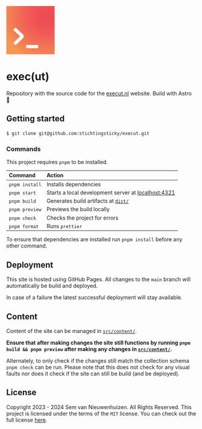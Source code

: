 <img
  src="./src/icons/logo-terminal.svg"
  alt="exec(ut)'s logo"
  width="128px"
  height="128px" />

# exec(ut)

Repository with the source code for the [execut.nl](https://execut.nl/) website. Build with Astro 🚀

## Getting started

```bash
$ git clone git@github.com:stichtingsticky/execut.git
```

### Commands

This project requires `pnpm` to be installed.

| Command        | Action                                                                       |
| :------------- | :--------------------------------------------------------------------------- |
| `pnpm install` | Installs dependencies                                                        |
| `pnpm start`   | Starts a local development server at [localhost:4321](https:localhost:4321/) |
| `pnpm build`   | Generates build artifacts at [`dist/`](./dist/)                              |
| `pnpm preview` | Previews the build locally                                                   |
| `pnpm check`   | Checks the project for errors                                                |
| `pnpm format`  | Runs `prettier`                                                              |

To ensure that dependencies are installed run `pnpm install` before any other command.

## Deployment

This site is hosted using GitHub Pages. All changes to the `main` branch will automatically be build and deployed.

In case of a failure the latest successful deployment will stay available.

## Content

Content of the site can be managed in [`src/content/`](./src/content/). 

**Ensure that after making changes the site still functions by running `pnpm build && pnpm preview` after making any changes in [`src/content/`](./src/content/).**
 
Alternately, to only check if the changes still match the collection schema `pnpm check` can be run. Please note that this does not check for any visual faults nor does it check if the site can still be build (and be deployed).

## License

Copyright 2023 - 2024 Sem van Nieuwenhuizen. All Rights Reserved. This project is licensed under the terms of the `MIT` license. You can check out the full license [here](./LICENSE).

